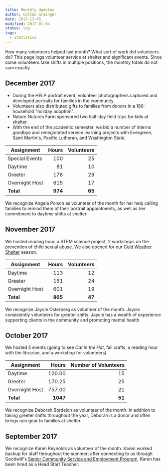 ```yaml
---
title: Monthly Updates 
author: Colton Grainger
date: 2017-12-05
modified: 2017-01-04
status: log 
tags:
  - statistics 
---
```


How many volunteers helped last month? What sort of work did volunteers do? This page logs volunteer service at shelter and significant events. Since some volunteers take shifts in multiple positions, the monthly totals do not sum exactly.

## December 2017

- During the HELP portrait event, volunteer photographers captured and developed portraits for families in the community. 
- Volunteers also distributed gifts to families from donors in a 180-household "holiday adoption". 
- Nature Nutures Farm sponsored two half-day field trips for kids at shelter.
- With the end of the academic semester, we bid a number of interns goodbye and renegiotated service learning projects with Evergreen, Saint Martin's, Pacific Lutheran, and Washington State.

| Assignment | Hours | Volunteers |
| ---| ---:|---:|
| Special Events | 100 | 25 |
| Daytime |  81 | 10 |
| Greeter | 178 | 29 |
| Overnight Host | 615 | 17 |
| **Total** | **974** | **65** |

We recognize Angela Polson as volunteer of the month for her help calling families to remind them of their portrait appointments, as well as her commitment to daytime shifts at shelter.

## November 2017

We hosted reading hour, a STEM science project, 2 workshops on the prevention of child sexual abuse. We also opened for our [Cold Weather Shelter](cold-weather) season. 

| Assignment | Hours | Volunteers |
| ---| ---:|---:|
|Daytime| 113 | 12 |
|Greeter| 151 | 24 |
| Overnight Host | 601 | 19 |
| **Total** | **865** | **47** |

We recognize Jaycie Osterberg as volunteer of the month. Jaycie consistently volunteers for greeter shifts. Jaycie has a wealth of experience supporting clients in the community and promoting mental health. 

## October 2017

We hosted 5 events (going to see *Cat in the Hat*, fall crafts, a reading hour with the librarian, and a workshop for volunteers). 

|Assignment | Hours | Number of Volunteers |
| ---| ---:|---:
|Daytime| 120.00 | 15 |
|Greeter| 170.25 | 25 |
| Overnight Host | 757.00 | 21|
| **Total** | **1047** | **51** |

We recognize Deborah Bordelon as volunteer of the month. In addition to taking greeter shifts throughout the year, Deborah is a donor and often brings rain gear to families at shelter.

## September 2017

We recognize Karen Reynolds as volunteer of the month. Karen worked backup for staff throughout the summer; after connecting to us through Goodwill's [Senior Community Service and Employment Program](http://www.goodwill.org/scsep/), Karen has been hired as a Head Start Teacher.
